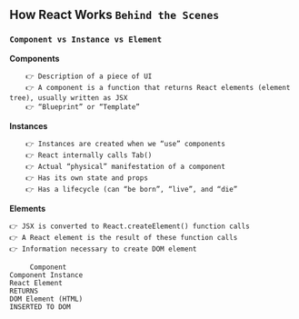 ## How React Works `Behind the Scenes`

### `Component vs Instance vs Element`


 **Components** 

        👉 Description of a piece of UI
        👉 A component is a function that returns React elements (element tree), usually written as JSX
        👉 “Blueprint” or “Template”

**Instances**

        👉 Instances are created when we “use” components
        👉 React internally calls Tab()
        👉 Actual “physical” manifestation of a component
        👉 Has its own state and props
        👉 Has a lifecycle (can “be born”, “live”, and “die”


**Elements**

    👉 JSX is converted to React.createElement() function calls
    👉 A React element is the result of these function calls
    👉 Information necessary to create DOM element


```   
     Component
Component Instance
React Element
RETURNS
DOM Element (HTML)
INSERTED TO DOM

```